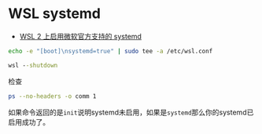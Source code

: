 # WSL systemd

- [WSL 2 上启用微软官方支持的 systemd](https://zhuanlan.zhihu.com/p/569883693)

```sh
echo -e "[boot]\nsystemd=true" | sudo tee -a /etc/wsl.conf
```

```cmd
wsl --shutdown
```

检查

```sh
ps --no-headers -o comm 1
```

如果命令返回的是`init`说明systemd未启用，如果是`systemd`那么你的systemd已启用成功了。

